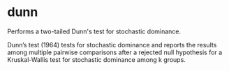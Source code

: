 # dunn
Performs a two-tailed Dunn's test for stochastic dominance.

Dunn’s test (1964) tests for stochastic dominance and reports the results
among multiple pairwise comparisons after a rejected null hypothesis for a
Kruskal-Wallis test for stochastic dominance among k groups.
